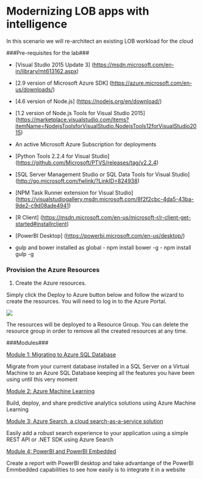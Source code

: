 # Modernizing LOB apps with intelligence

In this scenario we will re-architect an existing LOB workload for the cloud

###Pre-requisites for the lab###

-   [Visual Studio 2015 Update 3] (https://msdn.microsoft.com/en-in/library/mt613162.aspx)

-   [2.9 version of Microsoft Azure SDK] (https://azure.microsoft.com/en-us/downloads/)

-   [4.6 version of Node.js] (https://nodejs.org/en/download/)

-   [1.2 version of Node.js Tools for Visual Studio 2015] (https://marketplace.visualstudio.com/items?itemName=NodejsToolsforVisualStudio.NodejsTools12forVisualStudio2015)

-   An active Microsoft Azure Subscription for deployments

-   [Python Tools 2.2.4 for Visual Studio] (https://github.com/Microsoft/PTVS/releases/tag/v2.2.4)

-   [SQL Server Management Studio or SQL Data Tools for Visual Studio] (http://go.microsoft.com/fwlink/?LinkID=824938)

-   [NPM Task Runner extension for Visual Studio] (https://visualstudiogallery.msdn.microsoft.com/8f2f2cbc-4da5-43ba-9de2-c9d08ade4941)

-   [R Client] (https://msdn.microsoft.com/en-us/microsoft-r/r-client-get-started#installrclient)

-   [PowerBI Desktop] (https://powerbi.microsoft.com/en-us/desktop/)

-   gulp and bower installed as global 
        - npm install bower -g
        - npm install gulp -g

### Provision the Azure Resources ###

1. Create the Azure resources.
    
  Simply click the Deploy to Azure button below and follow the wizard to create the resources. You will need to log in to the Azure Portal.
                                                                     
  <a href="https://portal.azure.com/#create/Microsoft.Template/uri/https%3A%2F%2Fraw.githubusercontent.com%2Faperezplain%2Ftemplates%2Fmaster%2FazuredeploySecondExperience.json" target="_blank">
    <img src="http://azuredeploy.net/deploybutton.png"/>
  </a>

  The resources will be deployed to a Resource Group. You can delete the resource group in order to remove all the created resources at any time.

###Modules###

<a href="./story_a_azuresqldb/intro.md">Module 1: Migrating to Azure SQL Database</a>
    
  Migrate from your current database installed in a SQL Server on a Virtual Machine to an Azure SQL Database keeping all the features you have been using until this very moment
  
<a href="./story_b_azureml/intro.md">Module 2: Azure Machine Learning</a>
    
  Build, deploy, and share predictive analytics solutions using Azure Machine Learning

<a href="./story_c_azuresearch/intro.md">Module 3: Azure Search, a cloud search-as-a-service solution</a>
    
  Easily add a robust search experience to your application using a simple REST API or .NET SDK using Azure Search
 
<a href="./story_d_pbiembedded/intro.md">Module 4: PowerBI and PowerBI Embedded</a>
    
  Create a report with PowerBI desktop and take advantange of the PowerBI Emmbedded capabilities to see how easily is to integrate it in a website
